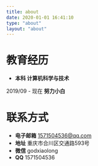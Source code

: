 ```yaml
---
title: about
date: 2020-01-01 16:41:10
type: "about"
layout: "about"
---
```



# 教育经历

* <b>本科 计算机科学与技术</b>

2019/09 - 现在
<b>努力小白</b>



# 联系方式

* <b>电子邮箱</b>
1571504536@qq.com
* <b>地址</b>
重庆市合川区交通路593号
* <b>微信</b>
godxiaolong
* <b>QQ</b>
1571504536